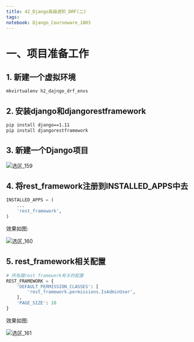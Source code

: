 ```yaml
---
title: 42_Django高级进阶_DRF(二)
tags: 
notebook: Django_Courseware_1803
---
```


# 一、项目准备工作

## 1. 新建一个虚拟环境

```sh
mkvirtualenv h2_dajngo_drf_envs
```

## 2. 安装django和djangorestframework

```sh
pip install django==1.11
pip install djangorestframework 
```

## 3. 新建一个Django项目

![选区_159](https://i.loli.net/2018/08/25/5b817c33b1739.png)

## 4. 将rest_framework注册到INSTALLED_APPS中去

```python
INSTALLED_APPS = (
    ...
    'rest_framework',
)
```

效果如图:

![选区_160](https://i.loli.net/2018/08/26/5b817e805ac4a.png)

## 5. rest_framework相关配置
```python
# 所有跟rest framework有关的配置
REST_FRAMEWORK = {
    'DEFAULT_PERMISSION_CLASSES': [
        'rest_framework.permissions.IsAdminUser',
    ],
    'PAGE_SIZE': 10
}
```

效果如图:

![选区_161](https://i.loli.net/2018/08/26/5b817eb57ebcd.png)
